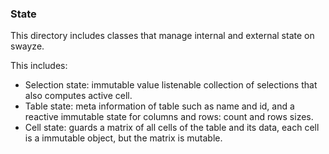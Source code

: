 
### State

This directory includes classes that manage internal and external state on swayze.

This includes:

- Selection state: immutable value listenable collection of selections that also computes active 
cell.
- Table state: meta information of table such as name and id, and a reactive immutable state for 
columns and rows: count and rows sizes. 
- Cell state: guards a matrix of all cells of the table and its data, each cell is a immutable
object, but the matrix is mutable. 
